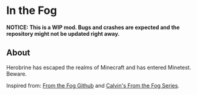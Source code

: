 # In the Fog

**NOTICE: This is a WIP mod. Bugs and crashes are expected and the repository might not be updated right away.**

## About
Herobrine has escaped the realms of Minecraft and has entered Minetest. Beware.

Inspired from: [From the Fog Github](https://github.com/LunarEclipseStudios/From-The-Fog) and [Calvin's From the Fog Series](https://www.youtube.com/@Calvin9000).

